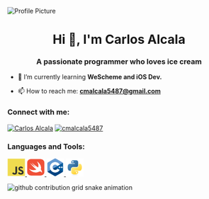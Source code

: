 ![Profile Picture](https://res.cloudinary.com/practicaldev/image/fetch/s--a0VqOvf_--/c_imagga_scale,f_auto,fl_progressive,h_420,q_auto,w_1000/https://dev-to-uploads.s3.amazonaws.com/uploads/articles/4a6t7pmm323uaz9rv1rf.png)

<h1 align="center">Hi 👋, I'm Carlos Alcala</h1>
<h3 align="center">A passionate programmer who loves ice cream</h3>

- 🌱 I’m currently learning **WeScheme and iOS Dev.**

- 📫 How to reach me: **cmalcala5487@gmail.com**

<!-- Connect with me!! -->
<h3 align="left">Connect with me:</h3>
<a href="https://www.linkedin.com/in/carlos-alcala-15b308296" target="blank"><img align="center" src="https://raw.githubusercontent.com/rahuldkjain/github-profile-readme-generator/master/src/images/icons/Social/linked-in-alt.svg" alt="Carlos Alcala" height="30" width="40" /></a>
<a href="https://instagram.com/cmalcala5487/" target="blank"><img align="center" src="https://raw.githubusercontent.com/rahuldkjain/github-profile-readme-generator/master/src/images/icons/Social/instagram.svg" alt="cmalcala5487" height="30" width="40" /></a>
</p>




<!-- Languages -->
<h3 align="left">Languages and Tools:</h3>
<p align="left">
  <a href="https://developer.mozilla.org/en-US/docs/Web/JavaScript" target="_blank" rel="noreferrer">
    <img src="https://raw.githubusercontent.com/devicons/devicon/master/icons/javascript/javascript-original.svg" alt="JavaScript" width="40" height="40"/>
  </a>
  
  <a href="https://developer.apple.com/swift/" target="_blank" rel="noreferrer">
    <img src="https://raw.githubusercontent.com/devicons/devicon/master/icons/swift/swift-original.svg" alt="Swift" width="40" height="40"/>
  </a>
  
  <a href="https://www.cplusplus.com/" target="_blank" rel="noreferrer">
    <img src="https://raw.githubusercontent.com/devicons/devicon/master/icons/cplusplus/cplusplus-original.svg" alt="C++" width="40" height="40"/>
  </a>
  
  <a href="https://www.python.org" target="_blank" rel="noreferrer">
    <img src="https://raw.githubusercontent.com/devicons/devicon/master/icons/python/python-original.svg" alt="Python" width="40" height="40"/>
  </a>
</p>

<!-- FUN SNAKE END -->
<source media="(prefers-color-scheme: dark)" srcset="https://raw.githubusercontent.com/CarlosA019/CarlosA019/output/github-contribution-grid-snake-dark.svg">
  <source media="(prefers-color-scheme: light)" srcset="https://raw.githubusercontent.com/CarlosA019/CarlosA019/output/github-contribution-grid-snake.svg">
  <img alt="github contribution grid snake animation" src="https://raw.githubusercontent.com/CarlosA019/CarlosA019/output/github-contribution-grid-snake.svg">
</picture>
